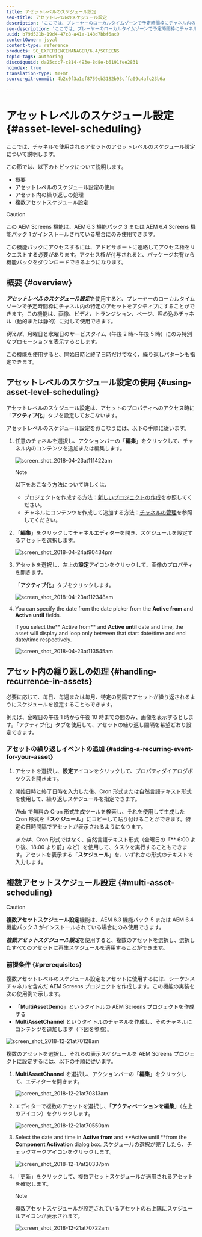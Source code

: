 ```yaml
---
title: アセットレベルのスケジュール設定
seo-title: アセットレベルのスケジュール設定
description: 'ここでは、プレーヤーのローカルタイムゾーンで予定時間枠にチャネル内の特定のアセットをアクティブにする方法について説明します。 '
seo-description: 'ここでは、プレーヤーのローカルタイムゾーンで予定時間枠にチャネル内の特定のアセットをアクティブにする方法について説明します。 '
uuid: b79d521b-19d4-47c8-a41a-148d7bbf6ac9
contentOwner: jsyal
content-type: reference
products: SG_EXPERIENCEMANAGER/6.4/SCREENS
topic-tags: authoring
discoiquuid: da25cdc7-c814-493e-8d8e-b6191fee2831
noindex: true
translation-type: tm+mt
source-git-commit: 4b2c0f3a1ef8759eb3182b93cffa09c4afc23b6a

---
```



# アセットレベルのスケジュール設定 {#asset-level-scheduling}

ここでは、チャネルで使用されるアセットのアセットレベルのスケジュール設定について説明します。

この節では、以下のトピックについて説明します。

* 概要
* アセットレベルのスケジュール設定の使用
* アセット内の繰り返しの処理
* 複数アセットスケジュール設定

>[!CAUTION]
>
>この AEM Screens 機能は、AEM 6.3 機能パック 3 または AEM 6.4 Screens 機能パック 1 がインストールされている場合にのみ使用できます。
>
>この機能パックにアクセスするには、アドビサポートに連絡してアクセス権をリクエストする必要があります。アクセス権が付与されると、パッケージ共有から機能パックをダウンロードできるようになります。

## 概要 {#overview}

***アセットレベルのスケジュール設定***&#x200B;を使用すると、プレーヤーのローカルタイムゾーンで予定時間枠にチャネル内の特定のアセットをアクティブにすることができます。この機能は、画像、ビデオ、トランジション、ページ、埋め込みチャネル（動的または静的）に対して使用できます。

*例えば*、月曜日と水曜日のサービスタイム（午後 2 時～午後 5 時）にのみ特別なプロモーションを表示するとします。

この機能を使用すると、開始日時と終了日時だけでなく、繰り返しパターンも指定できます。

## アセットレベルのスケジュール設定の使用 {#using-asset-level-scheduling}

アセットレベルのスケジュール設定は、アセットのプロパティへのアクセス時に「**アクティブ化**」タブを設定しておこないます。

アセットレベルのスケジュール設定をおこなうには、以下の手順に従います。

1. 任意のチャネルを選択し、アクションバーの「**編集**」をクリックして、チャネル内のコンテンツを追加または編集します。

   ![screen_shot_2018-04-23at111422am](assets/screen_shot_2018-04-23at111422am.png)

   >[!NOTE]
   >
   >以下をおこなう方法について詳しくは、
   >
   >* プロジェクトを作成する方法：[新しいプロジェクトの作成](creating-a-screens-project.md)を参照してください。
   >* チャネルにコンテンツを作成して追加する方法：[チャネルの管理](managing-channels.md)を参照してください。


1. 「**編集**」をクリックしてチャネルエディターを開き、スケジュールを設定するアセットを選択します。

   ![screen_shot_2018-04-24at90434pm](assets/screen_shot_2018-04-24at90434pm.png)

1. アセットを選択し、左上の&#x200B;**設定**&#x200B;アイコンをクリックして、画像のプロパティを開きます。

   「**アクティブ化**」タブをクリックします。

   ![screen_shot_2018-04-23at112348am](assets/screen_shot_2018-04-23at112348am.png)

1. You can specify the date from the date picker from the **Active from** and **Active until** fields.

   If you select the** Active from** and **Active until** date and time, the asset will display and loop only between that start date/time and end date/time respectively.

   ![screen_shot_2018-04-23at113545am](assets/screen_shot_2018-04-23at113545am.png)

## アセット内の繰り返しの処理 {#handling-recurrence-in-assets}

必要に応じて、毎日、毎週または毎月、特定の間隔でアセットが繰り返されるようにスケジュールを設定することもできます。

例えば、金曜日の午後 1 時から午後 10 時までの間のみ、画像を表示するとします。「アクティブ化」タブを使用して、アセットの繰り返し間隔を希望どおり設定できます。

### アセットの繰り返しイベントの追加 {#adding-a-recurring-event-for-your-asset}

1. アセットを選択し、**設定**&#x200B;アイコンをクリックして、プロパティダイアログボックスを開きます。
1. 開始日時と終了日時を入力した後、Cron 形式または自然言語テキスト形式を使用して、繰り返しスケジュールを指定できます。

   Web で無料の Cron 形式生成ツールを検索し、それを使用して生成した Cron 形式を「**スケジュール**」にコピーして貼り付けることができます。特定の日時間隔でアセットが表示されるようになります。

   *または*、Cron 形式ではなく、自然言語テキスト形式（金曜日の「** 6:00 より後、18:00 より前」など）を使用して、タスクを実行することもできます。アセットを表示する「**スケジュール**」を、いずれかの形式のテキストで入力します。

## 複数アセットスケジュール設定 {#multi-asset-scheduling}

>[!CAUTION]
>
>**複数アセットスケジュール設定**&#x200B;機能は、AEM 6.3 機能パック 5 または AEM 6.4 機能パック 3 がインストールされている場合にのみ使用できます。

***複数アセットスケジュール設定***&#x200B;を使用すると、複数のアセットを選択し、選択したすべてのアセットに再生スケジュールを適用することができます。

### 前提条件 {#prerequisites}

複数アセットレベルのスケジュール設定をアセットに使用するには、シーケンスチャネルを含んだ AEM Screens プロジェクトを作成します。この機能の実装を次の使用例で示します。

* 「**MultiAssetDemo**」というタイトルの AEM Screens プロジェクトを作成する
* **MultiAssetChannel** というタイトルのチャネルを作成し、そのチャネルにコンテンツを追加します（下図を参照）。

![screen_shot_2018-12-21at70128am](assets/screen_shot_2018-12-21at70128am.png)

複数のアセットを選択し、それらの表示スケジュールを AEM Screens プロジェクトに設定するには、以下の手順に従います。

1. **MultiAssetChannel** を選択し、アクションバーの「**編集**」をクリックして、エディターを開きます。

   ![screen_shot_2018-12-21at70313am](assets/screen_shot_2018-12-21at70313am.png)

1. エディターで複数のアセットを選択し、「**アクティベーションを編集**」（左上のアイコン）をクリックします。

   ![screen_shot_2018-12-21at70550am](assets/screen_shot_2018-12-21at70550am.png)

1. Select the date and time in **Active from** and **Active until **from the **Component Activation** dialog box. スケジュールの選択が完了したら、チェックマークアイコンをクリックします。

   ![screen_shot_2018-12-17at20337pm](assets/screen_shot_2018-12-17at20337pm.png)

1. 「更新」をクリックして、複数アセットスケジュールが適用されるアセットを確認します。

   >[!NOTE]
   >
   >複数アセットスケジュールが設定されているアセットの右上隅にスケジュールアイコンが表示されます。

   ![screen_shot_2018-12-21at70722am](assets/screen_shot_2018-12-21at70722am.png)

